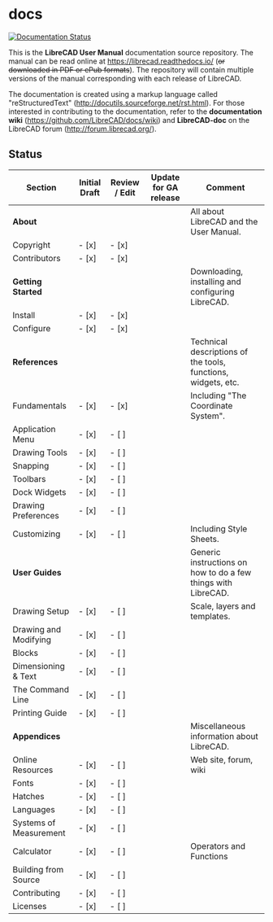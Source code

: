 # docs
[![Documentation Status](https://readthedocs.org/projects/librecad/badge/?version=latest)](https://librecad.readthedocs.io/en/latest/?badge=latest)

This is the **LibreCAD User Manual** documentation source repository.  The manual can be read online at https://librecad.readthedocs.io/ (~~or downloaded in PDF or ePub formats~~). The repository will contain multiple versions of the manual corresponding with each release of LibreCAD.

The documentation is created using a markup language called "reStructuredText" (http://docutils.sourceforge.net/rst.html).  For those interested in contributing to the documentation, refer to the **documentation wiki** (https://github.com/LibreCAD/docs/wiki) and **LibreCAD-doc** on the LibreCAD forum (http://forum.librecad.org/).


## Status 


Section | Initial Draft | Review / Edit | Update for GA release | Comment
--- | --- | --- | --- | ---
**About** |   |   |   | All about LibreCAD and the User Manual.
   Copyright | - [x] | - [x] |   | 
   Contributors | - [x] | - [x] |   | 
**Getting Started** |   |   |   | Downloading, installing and configuring LibreCAD.
   Install | - [x] | - [x] |   | 
   Configure | - [x] | - [x] |   | 
**References** |   |   |   | Technical descriptions of the tools, functions, widgets, etc.
   Fundamentals | - [x] | - [x] |   | Including "The Coordinate System".
   Application Menu | - [x] | - [ ] |   | 
   Drawing Tools | - [x] | - [ ] |   | 
   Snapping | - [x] | - [ ] |   | 
   Toolbars | - [x] | - [ ] |   | 
   Dock Widgets | - [x] | - [ ] |   | 
   Drawing Preferences | - [x] | - [ ] |   | 
   Customizing | - [x] | - [ ] |   | Including Style Sheets.
**User Guides** |   |   |   | Generic instructions on how to do a few things with LibreCAD.
   Drawing Setup | - [x] | - [ ] |   | Scale, layers and templates.
   Drawing and Modifying | - [x] | - [ ] |   | 
   Blocks | - [x] | - [ ] |   | 
   Dimensioning & Text | - [x] | - [ ] |   | 
   The Command Line | - [x] | - [ ] |   | 
   Printing Guide | - [x] | - [ ] |   | 
**Appendices** |   |   |   | Miscellaneous information about LibreCAD.
   Online Resources | - [x] | - [ ] |   | Web site, forum, wiki
   Fonts | - [x] | - [ ] |   | 
   Hatches | - [x] | - [ ] |   | 
   Languages | - [x] | - [ ] |   | 
   Systems of Measurement | - [x] | - [ ] |   | 
   Calculator | - [x] | - [ ] |   | Operators and Functions
   Building from Source | - [x] | - [ ] |   | 
   Contributing | - [x] | - [ ] |   | 
   Licenses | - [x] | - [ ] |   | 

